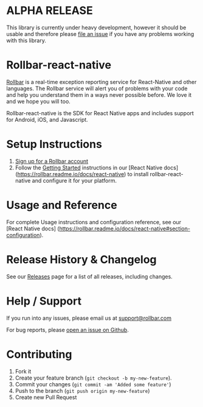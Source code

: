 # ALPHA RELEASE

This library is currently under heavy development, however it should be usable
and therefore please [file an issue](https://github.com/rollbar/rollbar-react-native/issues)
if you have any problems working with this library.

# Rollbar-react-native

[Rollbar](https://rollbar.com) is a real-time exception reporting service for React-Native and other languages. The Rollbar service will
alert you of problems with your code and help you understand them in a ways never possible before. We love it and we hope you will too.

Rollbar-react-native is the SDK for React Native apps and includes support for Android, iOS, and Javascript.

# Setup Instructions

1. [Sign up for a Rollbar account](https://rollbar.com/signup)
2. Follow the [Getting Started](https://rollbar.readme.io/docs/react-native#section-getting-started) instructions in our [React Native docs]
(https://rollbar.readme.io/docs/react-native) to install rollbar-react-native and configure it for your platform.

# Usage and Reference

For complete Usage instructions and configuration reference, see our [React Native docs]
(https://rollbar.readme.io/docs/react-native#section-configuration).

# Release History & Changelog

See our [Releases](https://github.com/rollbar/rollbar-react-native/releases) page for a list of all releases, including changes.

# Help / Support

If you run into any issues, please email us at [support@rollbar.com](mailto:support@rollbar.com)

For bug reports, please [open an issue on Github](https://github.com/rollbar/rollbar-react-native/issues/new).

# Contributing

1. Fork it
2. Create your feature branch (```git checkout -b my-new-feature```).
3. Commit your changes (```git commit -am 'Added some feature'```)
4. Push to the branch (```git push origin my-new-feature```)
5. Create new Pull Request
